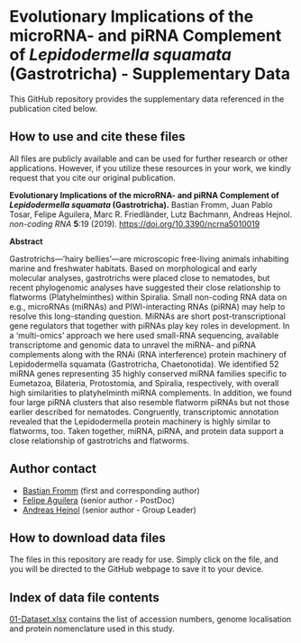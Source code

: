 # Evolutionary Implications of the microRNA- and piRNA Complement of *Lepidodermella squamata* (Gastrotricha) - Supplementary Data

This GitHub repository provides the supplementary data referenced in the publication cited below.

## How to use and cite these files 

All files are publicly available and can be used for further research or other applications. However, if you utilize these resources in your work, we kindly request that you cite our original publication.

**Evolutionary Implications of the microRNA- and piRNA Complement of *Lepidodermella squamata* (Gastrotricha).** Bastian Fromm, Juan Pablo Tosar, Felipe Aguilera, Marc R. Friedländer, Lutz Bachmann, Andreas Hejnol. *non-coding RNA* **5**:19 (2019). https://doi.org/10.3390/ncrna5010019

**Abstract**

Gastrotrichs—’hairy bellies’—are microscopic free-living animals inhabiting marine and freshwater habitats. Based on morphological and early molecular analyses, gastrotrichs were placed close to nematodes, but recent phylogenomic analyses have suggested their close relationship to flatworms (Platyhelminthes) within Spiralia. Small non-coding RNA data on e.g., microRNAs (miRNAs) and PIWI-interacting RNAs (piRNA) may help to resolve this long-standing question. MiRNAs are short post-transcriptional gene regulators that together with piRNAs play key roles in development. In a ‘multi-omics’ approach we here used small-RNA sequencing, available transcriptome and genomic data to unravel the miRNA- and piRNA complements along with the RNAi (RNA interference) protein machinery of Lepidodermella squamata (Gastrotricha, Chaetonotida). We identified 52 miRNA genes representing 35 highly conserved miRNA families specific to Eumetazoa, Bilateria, Protostomia, and Spiralia, respectively, with overall high similarities to platyhelminth miRNA complements. In addition, we found four large piRNA clusters that also resemble flatworm piRNAs but not those earlier described for nematodes. Congruently, transcriptomic annotation revealed that the Lepidodermella protein machinery is highly similar to flatworms, too. Taken together, miRNA, piRNA, and protein data support a close relationship of gastrotrichs and flatworms.

## Author contact

- [Bastian Fromm](mailto:Bastian.Fromm@scilifelab.se) (first and corresponding author)
- [Felipe Aguilera](mailto:felipe.aguilera@uib.no) (senior author - PostDoc)
- [Andreas Hejnol](mailto:andreas.hejnol@uib.no) (senior author - Group Leader)

## How to download data files

The files in this repository are ready for use. Simply click on the file, and you will be directed to the GitHub webpage to save it to your device.

## Index of data file contents

[01-Dataset.xlsx](https://github.com/faguil/Type3-Copper-Protein-Evolution/blob/main/01-Dataset.xlsx) contains the list of accession numbers, genome localisation and protein nomenclature used in this study.
